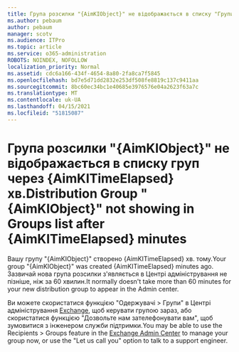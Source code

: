```yaml
---
title: Група розсилки "{AimKIObject}" не відображається в списку "Групи" через {AimKITimeElapsed} хв.
ms.author: pebaum
author: pebaum
manager: scotv
ms.audience: ITPro
ms.topic: article
ms.service: o365-administration
ROBOTS: NOINDEX, NOFOLLOW
localization_priority: Normal
ms.assetid: cdc6a166-434f-4654-8a80-2fa8ca7f5845
ms.openlocfilehash: bd7e5d71dd2832e253df508fe8819c137c9411aa
ms.sourcegitcommit: 8bc60ec34bc1e40685e3976576e04a2623f63a7c
ms.translationtype: MT
ms.contentlocale: uk-UA
ms.lasthandoff: 04/15/2021
ms.locfileid: "51815087"
---
```

# <a name="distribution-group-aimkiobject-not-showing-in-groups-list-after-aimkitimeelapsed-minutes"></a><span data-ttu-id="89e96-102">Група розсилки "{AimKIObject}" не відображається в списку груп через {AimKITimeElapsed} хв.</span><span class="sxs-lookup"><span data-stu-id="89e96-102">Distribution Group "{AimKIObject}" not showing in Groups list after {AimKITimeElapsed} minutes</span></span>

<span data-ttu-id="89e96-103">Вашу групу "{AimKIObject}" створено {AimKITimeElapsed} хв. тому.</span><span class="sxs-lookup"><span data-stu-id="89e96-103">Your group "{AimKIObject}" was created {AimKITimeElapsed} minutes ago.</span></span> <span data-ttu-id="89e96-104">Зазвичай нова група розсилки з'являється в Центрі адміністрування не пізніше, ніж за 60 хвилин.</span><span class="sxs-lookup"><span data-stu-id="89e96-104">It normally doesn't take more than 60 minutes for your new distribution group to appear in the Admin center.</span></span>
  
<span data-ttu-id="89e96-105">Ви можете скористатися функцією "Одержувачі > Групи" в Центрі адміністрування [Exchange,](https://outlook.office365.com/ecp/?rfr=Admin_o365&amp;exsvurl=1&amp;mkt=en-US.aspx) щоб керувати групою зараз, або скористатися функцією "Дозвольте нам зателефонувати вам", щоб зумовитися з інженером служби підтримки.</span><span class="sxs-lookup"><span data-stu-id="89e96-105">You may be able to use the Recipients > Groups feature in the [Exchange Admin Center](https://outlook.office365.com/ecp/?rfr=Admin_o365&amp;exsvurl=1&amp;mkt=en-US.aspx) to manage your group now, or use the "Let us call you" option to talk to a support engineer.</span></span> 
  